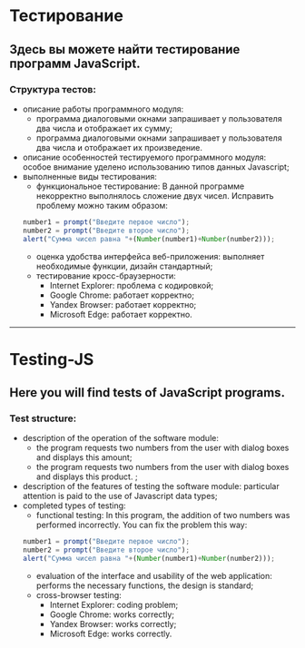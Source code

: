 # Тестирование
## Здесь вы можете найти тестирование программ JavaScript.
### Структура тестов: 
- описание работы программного модуля: 
  - программа диалоговыми окнами запрашивает у пользователя два числа и отображает их сумму; 
  - программа диалоговыми окнами запрашивает у пользователя два числа и отображает их произведение. 
- описание особенностей тестируемого программного модуля: особое внимание уделено использованию типов данных Javascript; 
- выполненные виды тестирования:
  - функциональное тестирование: 
  В данной программе некорректно выполнялось сложение двух чисел. Исправить проблему можно таким образом:
  ```javascript
  number1 = prompt("Введите первое число");
  number2 = prompt("Введите второе число");
  alert("Сумма чисел равна "+(Number(number1)+Number(number2)));
  ```
  - оценка удобства интерфейса веб-приложения: выполняет необходимые функции, дизайн стандартный;
  - тестирование кросс-браузерности:
    - Internet Explorer: проблема с кодировкой;
    - Google Chrome: работает корректно;
    - Yandex Browser: работает корректно;
    - Microsoft Edge: работает корректно.

 
____

# Testing-JS
## Here you will find tests of JavaScript programs.
### Test structure: 
- description of the operation of the software module:
  - the program requests two numbers from the user with dialog boxes and displays this amount;
  - the program requests two numbers from the user with dialog boxes and displays this product. ; 
- description of the features of testing the software module: particular attention is paid to the use of Javascript data types; 
- completed types of testing:
  - functional testing:
  In this program, the addition of two numbers was performed incorrectly. You can fix the problem this way:
  ```javascript
  number1 = prompt("Введите первое число");
  number2 = prompt("Введите второе число");
  alert("Сумма чисел равна "+(Number(number1)+Number(number2)));
  ```
  - evaluation of the interface and usability of the web application: performs the necessary functions, the design is standard;
  - cross-browser testing:
    - Internet Explorer: coding problem;
    - Google Chrome: works correctly;
    - Yandex Browser: works correctly;
    - Microsoft Edge: works correctly.
